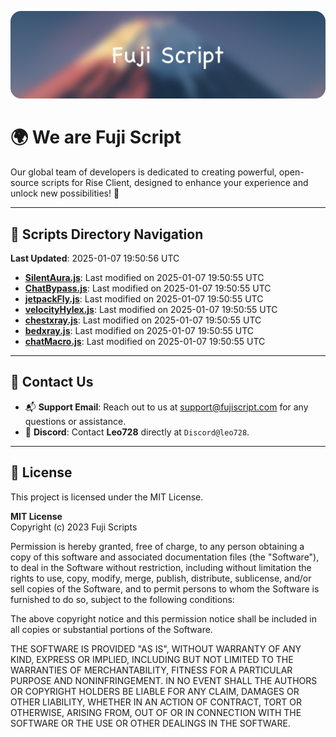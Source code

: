 ![Banner](.github/b.webp)

# 🌍 **We are Fuji Script**

Our global team of developers is dedicated to creating powerful, open-source scripts for Rise Client, designed to enhance your experience and unlock new possibilities! 🌟

---
<!-- SCRIPTS_NAVIGATION_START -->
## 📂 **Scripts Directory Navigation**

**Last Updated**: 2025-01-07 19:50:56 UTC

- **[SilentAura.js](scripts/SilentAura.js)**: Last modified on 2025-01-07 19:50:55 UTC
- **[ChatBypass.js](scripts/ChatBypass.js)**: Last modified on 2025-01-07 19:50:55 UTC
- **[jetpackFly.js](scripts/jetpackFly.js)**: Last modified on 2025-01-07 19:50:55 UTC
- **[velocityHylex.js](scripts/velocityHylex.js)**: Last modified on 2025-01-07 19:50:55 UTC
- **[chestxray.js](scripts/chestxray.js)**: Last modified on 2025-01-07 19:50:55 UTC
- **[bedxray.js](scripts/bedxray.js)**: Last modified on 2025-01-07 19:50:55 UTC
- **[chatMacro.js](scripts/chatMacro.js)**: Last modified on 2025-01-07 19:50:55 UTC

<!-- SCRIPTS_NAVIGATION_END -->

---

## 💬 **Contact Us**  
- 📬 **Support Email**: Reach out to us at [support@fujiscript.com](mailto:support@fujiscript.com) for any questions or assistance.  
- 💬 **Discord**: Contact **Leo728** directly at `Discord@leo728`.

---

## 📜 **License**

This project is licensed under the MIT License.  

**MIT License**  
Copyright (c) 2023 Fuji Scripts  

Permission is hereby granted, free of charge, to any person obtaining a copy of this software and associated documentation files (the "Software"), to deal in the Software without restriction, including without limitation the rights to use, copy, modify, merge, publish, distribute, sublicense, and/or sell copies of the Software, and to permit persons to whom the Software is furnished to do so, subject to the following conditions:  

The above copyright notice and this permission notice shall be included in all copies or substantial portions of the Software.  

THE SOFTWARE IS PROVIDED "AS IS", WITHOUT WARRANTY OF ANY KIND, EXPRESS OR IMPLIED, INCLUDING BUT NOT LIMITED TO THE WARRANTIES OF MERCHANTABILITY, FITNESS FOR A PARTICULAR PURPOSE AND NONINFRINGEMENT. IN NO EVENT SHALL THE AUTHORS OR COPYRIGHT HOLDERS BE LIABLE FOR ANY CLAIM, DAMAGES OR OTHER LIABILITY, WHETHER IN AN ACTION OF CONTRACT, TORT OR OTHERWISE, ARISING FROM, OUT OF OR IN CONNECTION WITH THE SOFTWARE OR THE USE OR OTHER DEALINGS IN THE SOFTWARE.  
